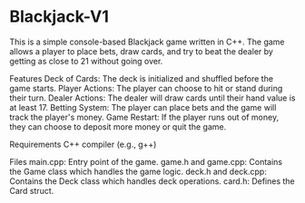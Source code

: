 # Blackjack-V1

This is a simple console-based Blackjack game written in C++. The game allows a player to place bets, draw cards, and try to beat the dealer by getting as close to 21 without going over.

Features
Deck of Cards: The deck is initialized and shuffled before the game starts.
Player Actions: The player can choose to hit or stand during their turn.
Dealer Actions: The dealer will draw cards until their hand value is at least 17.
Betting System: The player can place bets and the game will track the player's money.
Game Restart: If the player runs out of money, they can choose to deposit more money or quit the game.

Requirements
C++ compiler (e.g., g++)

Files
main.cpp: Entry point of the game.
game.h and game.cpp: Contains the Game class which handles the game logic.
deck.h and deck.cpp: Contains the Deck class which handles deck operations.
card.h: Defines the Card struct.